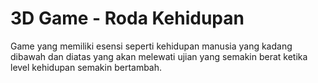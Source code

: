 # 3D Game - Roda Kehidupan

Game yang memiliki esensi seperti kehidupan manusia yang kadang dibawah dan diatas yang akan melewati ujian yang semakin berat ketika level kehidupan semakin bertambah.